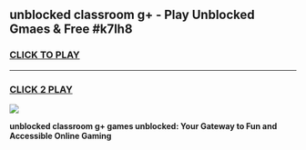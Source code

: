 
## unblocked classroom g+ - Play Unblocked Gmaes & Free #k7lh8
<h3>
<a href="https://news.freeplayer.one?title=unblocked_classroom_g+&ref=24F">CLICK TO PLAY</a></h3>
<hr>

<h3>
<a href="https://news.freeplayer.one?title=unblocked_classroom_g+&ref=24F">CLICK 2 PLAY</a>
  
</h3>

<a href="https://news.freeplayer.one?title=unblocked_classroom_g+&ref=24F/"><img src="https://clearcache.store/games.png"></a>


**unblocked classroom g+ games unblocked: Your Gateway to Fun and Accessible Online Gaming**
